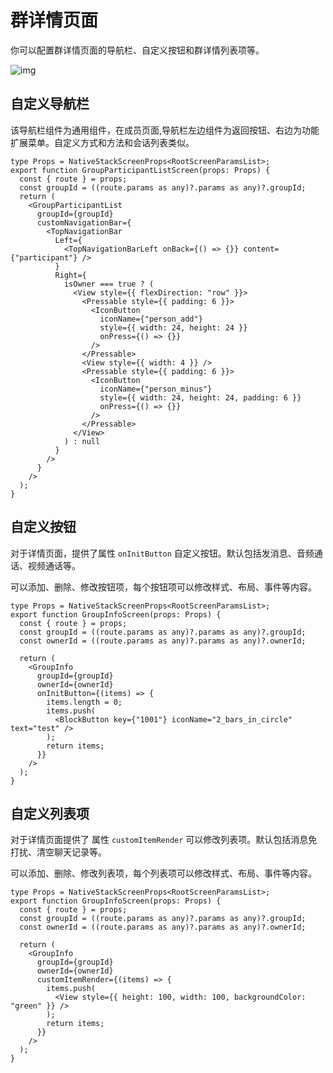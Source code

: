 # 群详情页面

你可以配置群详情页面的导航栏、自定义按钮和群详情列表项等。

![img](/images/uikit/chatuikit/ios/custom_group_details.png)

## 自定义导航栏

该导航栏组件为通用组件，在成员页面,导航栏左边组件为返回按钮、右边为功能扩展菜单。自定义方式和方法和会话列表类似。

```tsx
type Props = NativeStackScreenProps<RootScreenParamsList>;
export function GroupParticipantListScreen(props: Props) {
  const { route } = props;
  const groupId = ((route.params as any)?.params as any)?.groupId;
  return (
    <GroupParticipantList
      groupId={groupId}
      customNavigationBar={
        <TopNavigationBar
          Left={
            <TopNavigationBarLeft onBack={() => {}} content={"participant"} />
          }
          Right={
            isOwner === true ? (
              <View style={{ flexDirection: "row" }}>
                <Pressable style={{ padding: 6 }}>
                  <IconButton
                    iconName={"person_add"}
                    style={{ width: 24, height: 24 }}
                    onPress={() => {}}
                  />
                </Pressable>
                <View style={{ width: 4 }} />
                <Pressable style={{ padding: 6 }}>
                  <IconButton
                    iconName={"person_minus"}
                    style={{ width: 24, height: 24, padding: 6 }}
                    onPress={() => {}}
                  />
                </Pressable>
              </View>
            ) : null
          }
        />
      }
    />
  );
}
```

## 自定义按钮

对于详情页面，提供了属性 `onInitButton` 自定义按钮。默认包括发消息、音频通话、视频通话等。

可以添加、删除、修改按钮项，每个按钮项可以修改样式、布局、事件等内容。

```tsx
type Props = NativeStackScreenProps<RootScreenParamsList>;
export function GroupInfoScreen(props: Props) {
  const { route } = props;
  const groupId = ((route.params as any)?.params as any)?.groupId;
  const ownerId = ((route.params as any)?.params as any)?.ownerId;

  return (
    <GroupInfo
      groupId={groupId}
      ownerId={ownerId}
      onInitButton={(items) => {
        items.length = 0;
        items.push(
          <BlockButton key={"1001"} iconName="2_bars_in_circle" text="test" />
        );
        return items;
      }}
    />
  );
}
```

## 自定义列表项

对于详情页面提供了 属性 `customItemRender` 可以修改列表项。默认包括消息免打扰、清空聊天记录等。

可以添加、删除、修改列表项，每个列表项可以修改样式、布局、事件等内容。

```tsx
type Props = NativeStackScreenProps<RootScreenParamsList>;
export function GroupInfoScreen(props: Props) {
  const { route } = props;
  const groupId = ((route.params as any)?.params as any)?.groupId;
  const ownerId = ((route.params as any)?.params as any)?.ownerId;

  return (
    <GroupInfo
      groupId={groupId}
      ownerId={ownerId}
      customItemRender={(items) => {
        items.push(
          <View style={{ height: 100, width: 100, backgroundColor: "green" }} />
        );
        return items;
      }}
    />
  );
}
```
